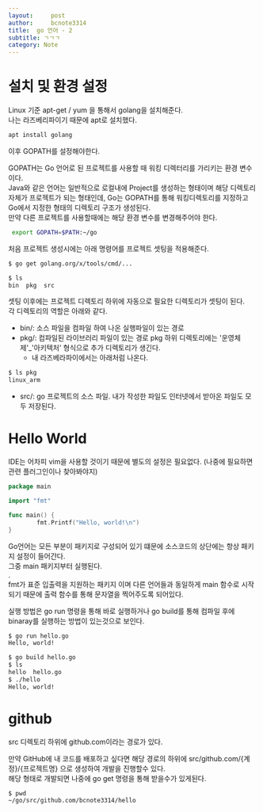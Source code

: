 ```yaml
---
layout:     post
author:     bcnote3314
title: 	go 언어 - 2
subtitle: ㄱㄱㄱ
category: Note
---
```



# 설치 및 환경 설정

Linux 기준 apt-get / yum 을 통해서 golang을 설치해준다.  
나는 라즈베리파이기 때문에 apt로 설치했다.  
```bash
apt install golang
```
이후 GOPATH를 설정해야한다.  

GOPATH는 Go 언어로 된 프로젝트를 사용할 때 워킹 디렉터리를 가리키는 환경 변수이다.  
Java와 같은 언어는 일반적으로 로컬내에 Project를 생성하는 형태이며 해당 디렉토리자체가 프로젝트가 되는 형태인데, Go는 GOPATH를 통해 워킹디렉토리를 지정하고 Go에서 지정한 형태의 디렉토리 구조가 생성된다.  
만약 다른 프로젝트를 사용할때에는 해당 환경 변수를 변경해주어야 한다.  

```bash
 export GOPATH=$PATH:~/go
```

처음 프로젝트 생성시에는 아래 명령어를 프로젝트 셋팅을 적용해준다.

```bash
$ go get golang.org/x/tools/cmd/...

$ ls
bin  pkg  src

```

셋팅 이후에는 프로젝트 디렉토리 하위에 자동으로 필요한 디렉토리가 셋팅이 된다.  
각 디렉토리의 역할은 아래와 같다.  

* bin/: 소스 파일을 컴파일 하여 나온 실행파일이 있는 경로
* pkg/: 컴파일된 라이브러리 파일이 있는 경로 pkg 하위 디렉토리에는 '운영체제'_'아키텍처' 형식으로 추가 디렉토리가 생긴다.
  * 내 라즈베라파이에서는 아래처럼 나온다.
```bash
$ ls pkg
linux_arm
```
* src/: go 프로젝트의 소스 파일. 내가 작성한 파일도 인터넷에서 받아온 파일도 모두 저장된다.  

# Hello World

IDE는 어차피 vim을 사용할 것이기 때문에 별도의 설정은 필요없다. (나중에 필요하면 관련 플러그인이나 찾아봐야지)

```go
package main

import "fmt"

func main() {
        fmt.Printf("Hello, world!\n")
}
```

Go언어는 모든 부분이 패키지로 구성되어 있기 떄문에 소스코드의 상단에는 항상 패키지 설정이 들어간다.  
그중 main 패키지부터 실행된다.  
.  
fmt가 표준 입출력을 지원하는 패키지 이며 다른 언어들과 동일하게 main 함수로 시작되기 때문에 출력 함수를 통해 문자열을 찍어주도록 되어있다.

실행 방법은 go run 명령을 통해 바로 실행하거나 go build를 통해 컴파일 후에 binaray를 실행하는 방법이 있는것으로 보인다.  

```bash
$ go run hello.go
Hello, world!

$ go build hello.go
$ ls
hello  hello.go
$ ./hello
Hello, world!

```

# github

src 디렉토리 하위에 github.com이라는 경로가 있다.  

만약 GitHub에 내 코드를 배포하고 싶다면 해당 경로의 하위에 src/github.com/{계정}/{프로젝트명} 으로 생성하여 개발을 진행할수 있다.  
해당 형태로 개발되면 나중에 go get 명령을 통해 받을수가 있게된다.  

```bash
$ pwd
~/go/src/github.com/bcnote3314/hello
```
